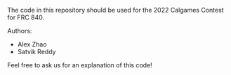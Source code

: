 The code in this repository should be used for the 2022 Calgames Contest for FRC 840.

Authors:
- Alex Zhao
- Satvik Reddy

Feel free to ask us for an explanation of this code!